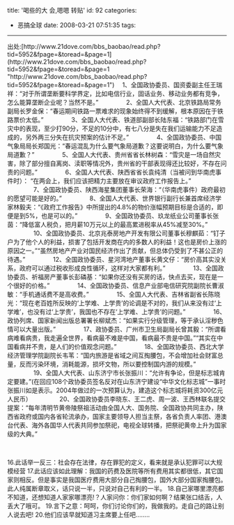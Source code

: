 title: '喝些的大 会,嗯嗯  转贴'
id: 92
categories:
  - 恶搞全球
date: 2008-03-21 07:51:35
tags:
---

<div id="msgcns!9697D6160EFEBC17!1620" class="bvMsg"><p>出处:[http://www.21dove.com/bbs_baobao/read.php?tid=5952&amp;fpage=&amp;toread=&amp;page=1](http://www.21dove.com/bbs_baobao/read.php?tid=5952&amp;fpage=&amp;toread=&amp;page=1 "http://www.21dove.com/bbs_baobao/read.php?tid=5952&amp;fpage=&amp;toread=&amp;page=1")
　1、全国政协委员、国资委副主任王瑞祥：“对于所谓垄断要科学界定，比如电信行业，固话业务、移动业务都有竞争，怎么能算垄断企业呢？当然不是。” 
　　　　 2、全国人大代表、北京铁路局常务副局长罗金保：“春运期间铁路一票难求的现象始终得不到缓解，根本原因在于铁路票价太低。”
　　　　 3、全国人大代表、铁道部副部长陆东福：“铁路部门在雪灾中的表现，至少打90分，不足的10分中，有七八分是失在我们运输能力不足造成的，另外两三分失在抗灾预案的估计不足。”
　　　　 4、全国政协委员、中国气象局局长郑国光：“春运混乱为什么要气象局道歉？这要说明白，为什么要气象局道歉？”
　　　　 5、全国人大代表、贵州省省长林树森：“雪灾是一场自然灾害，除了部分擅自离岗、渎职等情况外，贵州省的干部表现得还比较好，不存在问责的问题。”
　　　　 6、全国人大代表、陕西省省长袁纯清（当被问到华南虎事件时）： “在两会上，我们应该把精力主要放在审议政府工作报告上。”
　　　　 7、全国政协委员、陕西海星集团董事长荣海：“（华南虎事件）政府最初的愿望可能是好的。”
　　　　 8、全国人大代表、世界银行副行长兼首席经济学家林毅夫：“《政府工作报告》中所提出的4.8%的物价涨幅预期目标是合适的，即便是到5%，也是可以的。”
　　　　 9、全国政协委员、玖龙纸业公司董事长张茵：“降低富人税负，把月薪10万元以上的最高累进税率从45%减至30%。”
　　　　 10、全国政协委员、北京兆泰房地产开发有限公司董事长穆麒茹：“钉子户为了他个人的利益，损害了包括开发商在内的多数人的利益！这也是房价上涨的原因之一。”“虽然房地产产业对国民经济作出了贡献，但总体仍受到了不甚公正的待遇。”
　　　　 12、全国政协委员、星河湾地产董事长黄文仔：“房价高其实没关系，政府可以通过税收形成良性循环，这样对大家都有利。”
　　　　 13、全国政协委员、祈福房产董事长彭磷基：“如果你还没有买房的话，快点去买，现在是一个很好的价格。”
　　　　 14、全国政协委员、信息产业部电信研究院副院长曹淑敏：“手机通话费不是高收费。”
　　　　 15、全国人大代表、吉林省副省长陈晓光：“现在老百姓所反映的‘上学难、上学贵’的论调是不对的，我们从来没有过‘上学难’，也没有过‘上学贵’，我国也不存在‘上学难、上学贵’的问题。” 
　　　　 16、政协列席、国家新闻出版总署署长柳斌杰：“如果实行分级管理，等于承认淫秽色情可以大量出版。”
　　　　 17、政协委员、广州市卫生局副局长曾其毅：“所谓看病难看病贵，我走遍全世界，看病最不难是中国，看病最不贵是中国。”“其实在中国看病并不贵，是人们的价值观念问题。”
　　　　 18、全国政协委员、西北大学经济管理学院副院长韦苇：“国内旅游是省域之间互掏腰包，不会增加社会财富总量，反而污染环境，消耗能源，损坏文物，所以要控制国内游的规模。”
　　　　 19、全国人大代表、山东济宁市长张振川：“允许有争论，但是标志城肯定要建。”(在回应108个政协委员签名反对在山东济宁建设“中华文化标志城”一事时张振川如是表示。2004年做过的一次预算认为，建造这个标志城将耗资300亿元人民币）
　　　　 20、全国政协委员李晓东、王二虎、周一波、王西林联名提交提案：“每年清明节黄帝陵祭祖活动由全国人大、国务院、全国政协共同主办，陕西省政府或国内各省轮流承办，国家主要领导人担当主祭，各省负责人率团、港澳台代表、海外各国华人代表共同参加祭祀，电视全球转播，把祭祀黄帝上升为国家级的大典。” <p>  <p>16.此话举一反三：社会存在法律，存在罪犯的定义，看来就是承认犯罪可以大规模经营
17.此话应该如此理解：我国的药费及医院等所有费用其实都很低，其它国家则相反。但是事实是我国医疗费用大部分自己掏腰包，国外大部分国家掏腰包。此人纯属断章取义，话只说一半，只说对自己有利的一半。
18.自己家哪里漂亮都不知道，还想知道人家家哪漂亮!？人家问你：你们家如何啊？结果张口结舌，人丢大了哦可。
19.言下之意：呵呵，你们讨论你们的，我做我的。走自己的路让别人说去吧!
20.他们应该早就知道习主席要上任吧……..</div>
